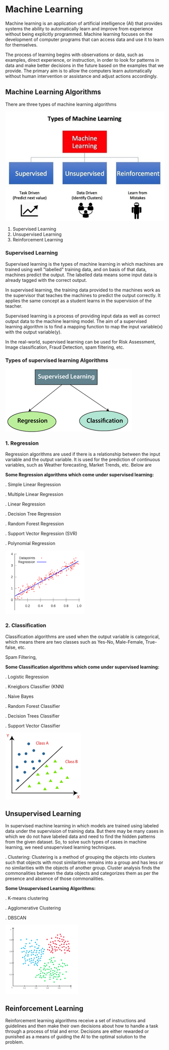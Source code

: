 # Machine Learning 

Machine learning is an application of artificial intelligence (AI) that provides systems the ability to automatically learn and improve from experience without being explicitly programmed. Machine learning focuses on the development of computer programs that can access data and use it to learn for themselves.

The process of learning begins with observations or data, such as examples, direct experience, or instruction, in order to look for patterns in data and make better decisions in the future based on the examples that we provide. The primary aim is to allow the computers learn automatically without human intervention or assistance and adjust actions accordingly.


## Machine Learning Algorithms

There are three types of machine learning algorithms


![](https://github.com/ashish3107k/Machine-learning-ML-/blob/main/Images/mln1.jpg)



1. Supervised Learning
2. Unsupervised Learning
3. Reinforcement Learning

### Supervised Learning

Supervised learning is the types of machine learning in which machines are trained using well "labelled" training data, and on basis of that data, machines predict the output. The labelled data means some input data is already tagged with the correct output.

In supervised learning, the training data provided to the machines work as the supervisor that teaches the machines to predict the output correctly. It applies the same concept as a student learns in the supervision of the teacher.

Supervised learning is a process of providing input data as well as correct output data to the machine learning model. The aim of a supervised learning algorithm is to find a mapping function to map the input variable(x) with the output variable(y).

In the real-world, supervised learning can be used for Risk Assessment, Image classification, Fraud Detection, spam filtering, etc.


### Types of supervised learning Algorithms

![](https://github.com/ashish3107k/Machine-learning-ML-/blob/main/Images/slt.png)

### 1. Regression

Regression algorithms are used if there is a relationship between the input variable and the output variable. It is used for the prediction of continuous variables, such as Weather forecasting, Market Trends, etc. Below are 

<b>Some Regression algorithms which come under supervised learning:</b>

. Simple Linear Regression

. Multiple Linear Regression

. Linear Regression

. Decision Tree Regression

. Random Forest Regression

. Support Vector Regression (SVR)

. Polynomial Regression

![](https://github.com/ashish3107k/Machine-learning-ML-/blob/main/Images/nr1.png)

### 2. Classification

Classification algorithms are used when the output variable is categorical, which means there are two classes such as Yes-No, Male-Female, True-false, etc.

Spam Filtering,

<b>Some Classification algorithms which come under supervised learning:</b>

. Logistic Regression

. Kneigbors Classifier (KNN)

. Naive Bayes

. Random Forest Classifier

. Decision Trees Classifier

. Support Vector Classifier

![](https://github.com/ashish3107k/Machine-learning-ML-/blob/main/Images/nc1.png)

## Unsupervised Learning

In supervised machine learning in which models are trained using labeled data under the supervision of training data. But there may be many cases in which we do not have labeled data and need to find the hidden patterns from the given dataset. So, to solve such types of cases in machine learning, we need unsupervised learning techniques.

. Clustering: Clustering is a method of grouping the objects into clusters such that objects with most similarities remains into a group and has less or no similarities with the objects of another group. Cluster analysis finds the commonalities between the data objects and categorizes them as per the presence and absence of those commonalities.

<b>Some Unsupervised Learning Algorithms:</b>

. K-means clustering

. Agglomerative Clustering

. DBSCAN

![](https://github.com/ashish3107k/Machine-learning-ML-/blob/main/Images/clu%20ex%201.png)

## Reinforcement Learning

 Reinforcement learning algorithms receive a set of instructions and guidelines and then make their own decisions about how to handle a task through a process of trial and error. Decisions are either rewarded or punished as a means of guiding the AI to the optimal solution to the problem.





